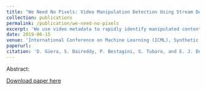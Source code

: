 ```yaml
---
title: "We Need No Pixels: Video Manipulation Detection Using Stream Descriptors"
collection: publications
permalink: /publication/we-need-no-pixels
excerpt: 'We use video metadata to rapidly identify manipulated content without relying on any pixel content.'
date: 2019-06-15
venue: 'International Conference on Machine Learning (ICML), Synthetic Realities: Deep Learning for Detecting AudioVisual Fakes Workshop'
paperurl:
citation: 'D. Güera, S. Baireddy, P. Bestagini, S. Tubaro, and E. J. Delp. "We Need No Pixels: Video Manipulation Detection Using Stream Descriptors". International Conference on Machine Learning (ICML), Synthetic Realities: Deep Learning for Detecting AudioVisual Fakes Workshop. June 2019. Long Beach, CA.'
---
```

Abstract:

[Download paper here](https://arxiv.org/pdf/1906.08743) 